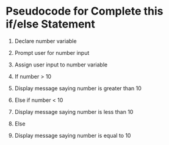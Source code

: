 # Pseudocode for Complete this if/else Statement

1. Declare number variable

2. Prompt user for number input

3. Assign user input to number variable

4. If number > 10

  1. Display message saying number is greater than 10

5. Else if number < 10

  1. Display message saying number is less than 10

6. Else

  1. Display message saying number is equal to 10


